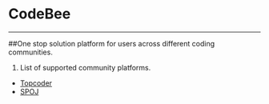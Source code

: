 # CodeBee
***

##One stop solution platform for users across different coding communities.

1. List of supported community platforms.
 * [Topcoder](https://topcoder.com)
 * [SPOJ](http://spoj.com)
